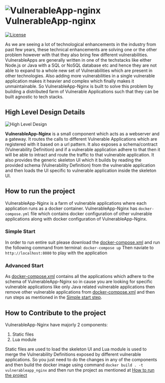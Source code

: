 #  ![VulnerableApp-nginx](https://raw.githubusercontent.com/SasanLabs/VulnerableApp/master/docs/logos/Coloured/iconColoured.png)VulnerableApp-nginx
[![License](https://img.shields.io/badge/License-Apache%202.0-blue.svg)](https://opensource.org/licenses/Apache-2.0)

As we are seeing a lot of technological enhancements in the industry from past few years, these technical enhancements are solving one or the other problem however with that they also bring few different vulnerabilities. VulnerableApps are generally written in one of the techstacks like either Node.js or Java with a SQL or NoSQL database etc and hence they are not able to expand to a whole new set of Vulnerabilities which are present in other technologies. Also adding more vulnerabilities in a single vulnerable application makes it heavier and complex which finally makes it unmaintainable. So VulnerableApp-Nginx is built to solve this problem by building a distributed farm of Vulnerable Applications such that they can be built agnostic to tech stacks.

## High Level Design Details
![High Level Design](https://github.com/SasanLabs/VulnerableApp-nginx/blob/main/docs/images/VulnerableApp-Nginx.jpeg)

**VulnerableApp-Nginx** is a small component which acts as a webserver and a gateway. It routes the calls to different Vulnerable Applications which are registered with it based on a url pattern. It also exposes a schema/contract (Vulnerability Definition) and if a vulnerable application adhere to that then it will be able to intract and route the traffic to that vulnerable application. It also provides the generic skeleton UI which it builds by reading the provided schema (Vulnerability Definition) from the vulnerable application and then loads the UI specific to vulnerable application inside the skeleton UI. 

## How to run the project
VulnerableApp-Nginx is a farm of vulnerable applications where each application runs as a docker container. VulnerableApp-Nginx has `docker-compose.yml` file which contains docker configuration of other vulnerable applications along with docker configuration of VulnerableApp-Nginx. 
### Simple Start ###
In order to run entire suit please download the [docker-compose.xml](https://github.com/SasanLabs/VulnerableApp-nginx/blob/main/docker-compose.yml) and run the following command from terminal:
``` docker-compose up ```
Then naviate to ``` http://localhost:8080 ``` to play with the application

### Advanced Start ###
As [docker-compose.xml](https://github.com/SasanLabs/VulnerableApp-nginx/blob/main/docker-compose.yml) contains all the applications which adhere to the schema of VulnerableApp-Nginx so in cause you are looking for specific vulnerable applications like only Java related vulnerable applications then remove other vulnerable applications from [docker-compose.xml](https://github.com/SasanLabs/VulnerableApp-nginx/blob/main/docker-compose.yml) and then run steps as mentioned in the [Simple start step](#simple-start).

## How to Contribute to the project
VulnerableApp-Nginx have majorly 2 components:
1. Static files
2. Lua module

Static files are used to load the skeleton UI and Lua module is used to merge the Vulnerability Definitions exposed by different vulnerable applications.
So you just need to do the changes in any of the components and then build the docker image using command ```docker build . -t vulnerableapp_nginx``` and then run the project as mentioned at [How to run the project](#how-to-run-the-project) 
